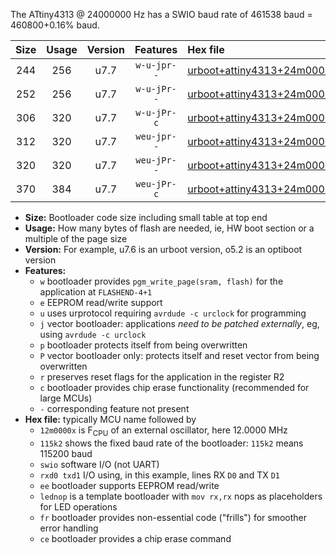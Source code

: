 The ATtiny4313 @ 24000000 Hz has a SWIO baud rate of 461538 baud = 460800+0.16% baud.

|Size|Usage|Version|Features|Hex file|
|:-:|:-:|:-:|:-:|:--|
|244|256|u7.7|`w-u-jpr--`|[urboot+attiny4313+24m0000x++460k8_swio_rxd0_txd1_lednop.hex](https://raw.githubusercontent.com/stefanrueger/urboot.hex/main/mcus/attiny4313/external_oscillator/fcpu+24m0000_Hz/br++460k8_bps/urboot+attiny4313+24m0000x++460k8_swio_rxd0_txd1_lednop.hex)|
|252|256|u7.7|`w-u-jPr--`|[urboot+attiny4313+24m0000x++460k8_swio_rxd0_txd1.hex](https://raw.githubusercontent.com/stefanrueger/urboot.hex/main/mcus/attiny4313/external_oscillator/fcpu+24m0000_Hz/br++460k8_bps/urboot+attiny4313+24m0000x++460k8_swio_rxd0_txd1.hex)|
|306|320|u7.7|`w-u-jPr-c`|[urboot+attiny4313+24m0000x++460k8_swio_rxd0_txd1_lednop_fr_ce.hex](https://raw.githubusercontent.com/stefanrueger/urboot.hex/main/mcus/attiny4313/external_oscillator/fcpu+24m0000_Hz/br++460k8_bps/urboot+attiny4313+24m0000x++460k8_swio_rxd0_txd1_lednop_fr_ce.hex)|
|312|320|u7.7|`weu-jpr--`|[urboot+attiny4313+24m0000x++460k8_swio_rxd0_txd1_ee_lednop.hex](https://raw.githubusercontent.com/stefanrueger/urboot.hex/main/mcus/attiny4313/external_oscillator/fcpu+24m0000_Hz/br++460k8_bps/urboot+attiny4313+24m0000x++460k8_swio_rxd0_txd1_ee_lednop.hex)|
|320|320|u7.7|`weu-jPr--`|[urboot+attiny4313+24m0000x++460k8_swio_rxd0_txd1_ee.hex](https://raw.githubusercontent.com/stefanrueger/urboot.hex/main/mcus/attiny4313/external_oscillator/fcpu+24m0000_Hz/br++460k8_bps/urboot+attiny4313+24m0000x++460k8_swio_rxd0_txd1_ee.hex)|
|370|384|u7.7|`weu-jPr-c`|[urboot+attiny4313+24m0000x++460k8_swio_rxd0_txd1_ee_lednop_fr_ce.hex](https://raw.githubusercontent.com/stefanrueger/urboot.hex/main/mcus/attiny4313/external_oscillator/fcpu+24m0000_Hz/br++460k8_bps/urboot+attiny4313+24m0000x++460k8_swio_rxd0_txd1_ee_lednop_fr_ce.hex)|

- **Size:** Bootloader code size including small table at top end
- **Usage:** How many bytes of flash are needed, ie, HW boot section or a multiple of the page size
- **Version:** For example, u7.6 is an urboot version, o5.2 is an optiboot version
- **Features:**
  + `w` bootloader provides `pgm_write_page(sram, flash)` for the application at `FLASHEND-4+1`
  + `e` EEPROM read/write support
  + `u` uses urprotocol requiring `avrdude -c urclock` for programming
  + `j` vector bootloader: applications *need to be patched externally*, eg, using `avrdude -c urclock`
  + `p` bootloader protects itself from being overwritten
  + `P` vector bootloader only: protects itself and reset vector from being overwritten
  + `r` preserves reset flags for the application in the register R2
  + `c` bootloader provides chip erase functionality (recommended for large MCUs)
  + `-` corresponding feature not present
- **Hex file:** typically MCU name followed by
  + `12m0000x` is F<sub>CPU</sub> of an external oscillator, here 12.0000 MHz
  + `115k2` shows the fixed baud rate of the bootloader: `115k2` means 115200 baud
  + `swio` software I/O (not UART)
  + `rxd0 txd1` I/O using, in this example, lines RX `D0` and TX `D1`
  + `ee` bootloader supports EEPROM read/write
  + `lednop` is a template bootloader with `mov rx,rx` nops as placeholders for LED operations
  + `fr` bootloader provides non-essential code ("frills") for smoother error handling
  + `ce` bootloader provides a chip erase command
